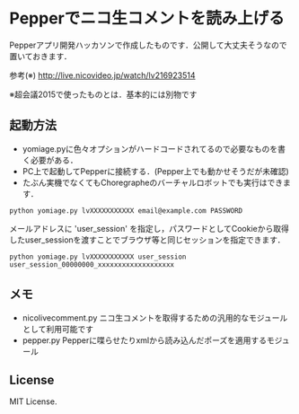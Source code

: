 # Pepperでニコ生コメントを読み上げる

Pepperアプリ開発ハッカソンで作成したものです．公開して大丈夫そうなので置いておきます．

参考(※) http://live.nicovideo.jp/watch/lv216923514

※超会議2015で使ったものとは．基本的には別物です

## 起動方法

- yomiage.pyに色々オプションがハードコードされてるので必要なものを書く必要がある．
- PC上で起動してPepperに接続する．(Pepper上でも動かせそうだが未確認)
- たぶん実機でなくてもChoregrapheのバーチャルロボットでも実行はできます．

```
python yomiage.py lvXXXXXXXXXXX email@example.com PASSWORD
```

メールアドレスに 'user_session' を指定し，パスワードとしてCookieから取得したuser_sessionを渡すことでブラウザ等と同じセッションを指定できます．

```
python yomiage.py lvXXXXXXXXXXX user_session user_session_00000000_xxxxxxxxxxxxxxxxxxx
```


## メモ

- nicolivecomment.py ニコ生コメントを取得するための汎用的なモジュールとして利用可能です
- pepper.py Pepperに喋らせたりxmlから読み込んだポーズを適用するモジュール


## License

MIT License.


